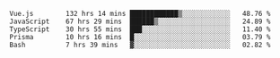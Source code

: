 <!--START_SECTION:waka-->

```text
Vue.js        132 hrs 14 mins ████████████▒░░░░░░░░░░░░   48.76 %
JavaScript    67 hrs 29 mins  ██████▒░░░░░░░░░░░░░░░░░░   24.89 %
TypeScript    30 hrs 55 mins  ███░░░░░░░░░░░░░░░░░░░░░░   11.40 %
Prisma        10 hrs 16 mins  █░░░░░░░░░░░░░░░░░░░░░░░░   03.79 %
Bash          7 hrs 39 mins   ▓░░░░░░░░░░░░░░░░░░░░░░░░   02.82 %
```

<!--END_SECTION:waka-->
